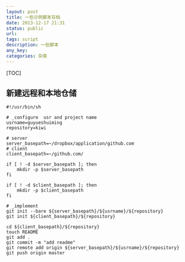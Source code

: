 ```yaml
---
layout: post
title: 一些示例脚本存档
date: 2013-12-17 21:31
status: public
url:
tags: script
description: 一些脚本 
any_key:
categories: 杂类
---
```


[TOC]

## 新建远程和本地仓储
    #!/usr/bin/sh

    # _configure  usr and project name
    usrname=guyueshuiming     
    repository=kiwi 

    # server
    server_basepath=~/dropbox/application/github.com
    # client
    client_basepath=~/github.com/
    
    if [ ! -d $server_basepath ]; then
        mkdir -p $server_basepath
    fi
    
    if [ ! -d $client_basepath ]; then
        mkdir -p $client_basepath
    fi
    
    # _implement
    git init --bare ${server_basepath}/${usrname}/${repository}
    git init ${client_basepath}/${repository}
    
    cd ${client_basepath}/${repository}
    touch README
    git add .
    git commit -m "add readme"
    git remote add origin ${server_basepath}/${usrname}/${repository}  
    git push origin master  
    
